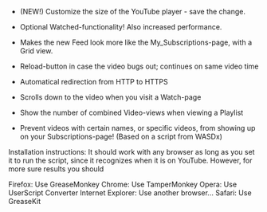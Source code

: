 - (NEW!) Customize the size of the YouTube player - save the change. 
- Optional Watched-functionality! Also increased performance. 
- Makes the new Feed look more like the My_Subscriptions-page, with a Grid view. 
- Reload-button in case the video bugs out; continues on same video time 
- Automatical redirection from HTTP to HTTPS 
- Scrolls down to the video when you visit a Watch-page 
- Show the number of combined Video-views when viewing a Playlist

- Prevent videos with certain names, or specific videos, from showing up on your Subscriptions-page! (Based on a script from WASDx)

Installation instructions: 
It should work with any browser as long as you set it to run the script, since it recognizes when it is on YouTube. However, for more sure results you should

Firefox: Use GreaseMonkey 
Chrome: Use TamperMonkey 
Opera: Use UserScript Converter 
Internet Explorer: Use another browser... 
Safari: Use GreaseKit
